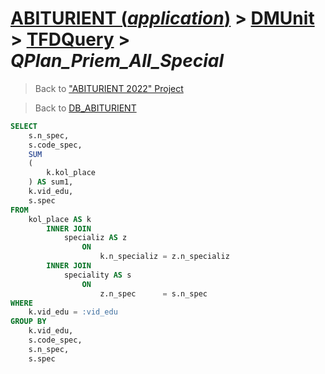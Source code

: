 # [ABITURIENT (*application*)](../../app_abiturient_2022.md) > [DMUnit](../DMUnit.md) > [TFDQuery](TDFQuery.md) > *QPlan_Priem_All_Special*

> Back to ["ABITURIENT 2022" Project](/README.md)

> Back to [DB_ABITURIENT](../../../db/db_abiturient_2022.md)

```sql
SELECT
    s.n_spec,
    s.code_spec,
    SUM
    (
        k.kol_place
    ) AS sum1,
    k.vid_edu,
    s.spec
FROM
    kol_place AS k
        INNER JOIN
            specializ AS z
                ON
                    k.n_specializ = z.n_specializ
        INNER JOIN
            speciality AS s
                ON
                    z.n_spec      = s.n_spec  
WHERE
    k.vid_edu = :vid_edu
GROUP BY
    k.vid_edu,
    s.code_spec,
    s.n_spec,
    s.spec
```